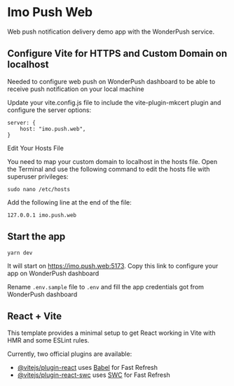 # Imo Push Web

Web push notification delivery demo app with the WonderPush service.

## Configure Vite for HTTPS and Custom Domain on localhost

Needed to configure web push on WonderPush dashboard to be able to receive push notification on your local machine

Update your vite.config.js file to include the vite-plugin-mkcert plugin and configure the server options:

```
server: {
    host: "imo.push.web",
}
```

Edit Your Hosts File

You need to map your custom domain to localhost in the hosts file. Open the Terminal and use the following command to edit the hosts file with superuser privileges:

```batch
sudo nano /etc/hosts
```

Add the following line at the end of the file:

```
127.0.0.1 imo.push.web
```

## Start the app

```batch
yarn dev
```

It will start on https://imo.push.web:5173. Copy this link to configure your app on WonderPush dashboard

Rename `.env.sample` file to `.env` and fill the app credentials got from WonderPush dashboard

## React + Vite

This template provides a minimal setup to get React working in Vite with HMR and some ESLint rules.

Currently, two official plugins are available:

- [@vitejs/plugin-react](https://github.com/vitejs/vite-plugin-react/blob/main/packages/plugin-react/README.md) uses [Babel](https://babeljs.io/) for Fast Refresh
- [@vitejs/plugin-react-swc](https://github.com/vitejs/vite-plugin-react-swc) uses [SWC](https://swc.rs/) for Fast Refresh
